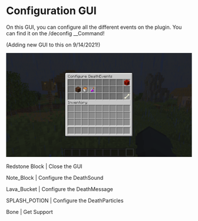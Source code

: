 # Configuration GUI

On this GUI, you can configure all the different events on the plugin. You can find it on the /deconfig __Command!

\(Adding new GUI to this on 9/14/2021!\)

![](.gitbook/assets/2021-08-25_11.21.58.png)

Redstone Block \| Close the GUI

Note\_Block \| Configure the DeathSound

Lava\_Bucket \| Configure the DeathMessage

SPLASH\_POTION \| Configure the DeathParticles

Bone \| Get Support

